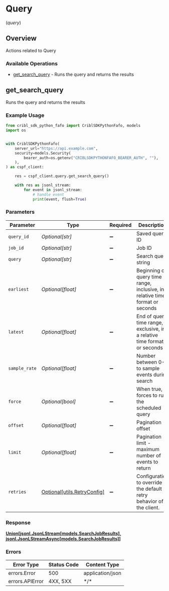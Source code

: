 # Query
(*query*)

## Overview

Actions related to Query

### Available Operations

* [get_search_query](#get_search_query) - Runs the query and returns the results

## get_search_query

Runs the query and returns the results

### Example Usage

```python
from cribl_sdk_python_fafo import CriblSDKPythonFafo, models
import os


with CriblSDKPythonFafo(
    server_url="https://api.example.com",
    security=models.Security(
        bearer_auth=os.getenv("CRIBLSDKPYTHONFAFO_BEARER_AUTH", ""),
    ),
) as cspf_client:

    res = cspf_client.query.get_search_query()

    with res as jsonl_stream:
        for event in jsonl_stream:
            # handle event
            print(event, flush=True)

```

### Parameters

| Parameter                                                                      | Type                                                                           | Required                                                                       | Description                                                                    |
| ------------------------------------------------------------------------------ | ------------------------------------------------------------------------------ | ------------------------------------------------------------------------------ | ------------------------------------------------------------------------------ |
| `query_id`                                                                     | *Optional[str]*                                                                | :heavy_minus_sign:                                                             | Saved query ID                                                                 |
| `job_id`                                                                       | *Optional[str]*                                                                | :heavy_minus_sign:                                                             | Job ID                                                                         |
| `query`                                                                        | *Optional[str]*                                                                | :heavy_minus_sign:                                                             | Search query string                                                            |
| `earliest`                                                                     | *Optional[float]*                                                              | :heavy_minus_sign:                                                             | Beginning of query time range, inclusive, in a relative time format or seconds |
| `latest`                                                                       | *Optional[float]*                                                              | :heavy_minus_sign:                                                             | End of query time range, exclusive, in a relative time format or seconds       |
| `sample_rate`                                                                  | *Optional[float]*                                                              | :heavy_minus_sign:                                                             | Number between 0-1 to sample events during search                              |
| `force`                                                                        | *Optional[bool]*                                                               | :heavy_minus_sign:                                                             | When true, forces to run the scheduled query                                   |
| `offset`                                                                       | *Optional[float]*                                                              | :heavy_minus_sign:                                                             | Pagination offset                                                              |
| `limit`                                                                        | *Optional[float]*                                                              | :heavy_minus_sign:                                                             | Pagination limit - maximum number of events to return                          |
| `retries`                                                                      | [Optional[utils.RetryConfig]](../../models/utils/retryconfig.md)               | :heavy_minus_sign:                                                             | Configuration to override the default retry behavior of the client.            |

### Response

**[Union[jsonl.JsonLStream[models.SearchJobResults], jsonl.JsonLStreamAsync[models.SearchJobResults]]](../../models/.md)**

### Errors

| Error Type       | Status Code      | Content Type     |
| ---------------- | ---------------- | ---------------- |
| errors.Error     | 500              | application/json |
| errors.APIError  | 4XX, 5XX         | \*/\*            |